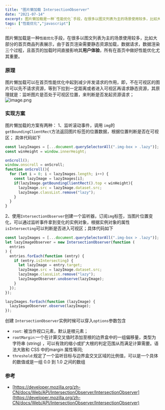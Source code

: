 ```yaml
---
title: "图片懒加载 IntersectionObserver"
date: "2021-07-14"
excerpt: 图片懒加载是一种`性能优化`手段，在很多以图文列表为主的场景使用较多，比如大部分的首页商品列表展示
tags: ["性能优化","javascript"]
---
```



图片懒加载是一种`性能优化`手段，在很多以图文列表为主的场景使用较多，比如大部分的首页商品列表展示，由于首页渲染需要静态资源加载，数据请求，数据渲染三个过程，且首页的加载时间直接影响其**用户体验**，所有在首页中做好性能优化尤其重要。
### 原理
图片懒加载可以在首页性能优化中起到减少并发请求的作用，即，不在可视区的图片可以先不请求资源，等到下拉到一定距离或者进入可视区再请求静态资源，其原理就是：监听图片是否处于可视区位置，来判断是否发起资源请求；
![image.png](/images/e37e0c49185d18cda775fbb3f38dff79.png)
### 实现方案
图片懒加载的方案有两种：
1、监听滚动事件，调用 `img`的 `getBoundingClientRect`方法返回图片标签的位置数据，根据位置判断是否在可视区；
具体代码如下
```javascript
const lazyImages = [...document.querySelectorAll(".img-box > .lazy")];
const winHeight = window.innerHeight;

onScroll();
window.onscroll = onScroll;
function onScroll(){
  for (let i = 0; i < lazyImages.length; i++) {
    const lazyImage = lazyImages[i];
    if(lazyImage.getBoundingClientRect().top < winHeight){
      lazyImage.src = lazyImage.dataset.src;
      lazyImage.classList.remove("lazy");
    }
  }
}
```
2、使用`IntersectionObserver`创建一个监听器，订阅`img`标签，当图片位置变化，可以通过监听事件拿到变化的实例对象，根据实例对象的属性`isIntersecting`可以判断是否进入可视区；具体代码如下
```javascript
const lazyImages = [...document.querySelectorAll(".img-box > .lazy")];
let lazyImageObserver = new IntersectionObserver(function (
  entries
) {
  entries.forEach(function (entry) {
    if (entry.isIntersecting) {
      let lazyImage = entry.target;
      lazyImage.src = lazyImage.dataset.src;
      lazyImage.classList.remove("lazy");
      lazyImageObserver.unobserve(lazyImage);
    }
  });
});

lazyImages.forEach(function (lazyImage) {
  lazyImageObserver.observe(lazyImage);
});
```
创建 `IntersectionObserver`实例时候可以穿入`options`参数包含
- `root`: 被当作视口元素，默认是根元素；
- `rootMargin`:一个在计算交叉值时添加至根的边界盒中的一组偏移量，类型为字符串 (string) ，可以有效的缩小或扩大根的判定范围从而满足计算需要。语法大致和 CSS 中的margin 属性等同;
- `threshold`:规定了一个监听目标与边界盒交叉区域的比例值，可以是一个具体的数值或是一组 0.0 到 1.0 之间的数组
### 参考

- [https://developer.mozilla.org/zh-CN/docs/Web/API/IntersectionObserver/IntersectionObserver](https://developer.mozilla.org/zh-CN/docs/Web/API/IntersectionObserver/IntersectionObserver)
